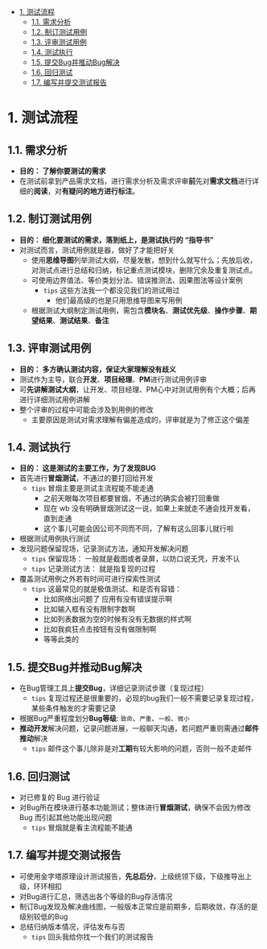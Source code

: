 
- [1. 测试流程](#1-测试流程)
  - [1.1. 需求分析](#11-需求分析)
  - [1.2. 制订测试用例](#12-制订测试用例)
  - [1.3. 评审测试用例](#13-评审测试用例)
  - [1.4. 测试执行](#14-测试执行)
  - [1.5. 提交Bug并推动Bug解决](#15-提交bug并推动bug解决)
  - [1.6. 回归测试](#16-回归测试)
  - [1.7. 编写并提交测试报告](#17-编写并提交测试报告)


# 1. 测试流程

## 1.1. 需求分析
- **目的： 了解你要测试的需求**
- 在测试前拿到产品需求文档，进行需求分析及需求评审**前**先对**需求文档**进行详细的**阅读**，对**有疑问的地方进行标注**。

## 1.2. 制订测试用例
- **目的： 细化要测试的需求，落到纸上，是测试执行的 “指导书”**
- 对测试而言，测试用例就是器，做好了才能把好关
    - 使用**思维导图**列举测试大纲，尽量发散，想到什么就写什么；先放后收，对测试点进行总结和归纳，标记重点测试模块，删除冗余及重复测试点。
    - 可使用边界值法、等价类划分法、错误推测法、因果图法等设计案例
        - `tips` 这些方法我一个都没见我们的测试用过
            - 他们最高级的也是只用思维导图来写用例
    - 根据测试大纲制定测试用例，需包含**模块名**、**测试优先级**、**操作步骤**、**期望结果**、**测试结果**、**备注**

## 1.3. 评审测试用例
- **目的： 多方确认测试内容，保证大家理解没有歧义**
- 测试作为主导，联合**开发**、**项目经理**、**PM**进行测试用例评审
- 可**先讲解测试大纲**，让开发、项目经理、PM心中对测试用例有个大概；后再进行详细测试用例讲解
- 整个评审的过程中可能会涉及到用例的修改
    - 主要原因是测试对需求理解有偏差造成的，评审就是为了修正这个偏差

## 1.4. 测试执行
- **目的： 这是测试的主要工作，为了发现BUG**
- 首先进行**冒烟测试**，不通过的要打回给开发
    - `tips` 冒烟主要是测试主流程能不能走通
        - 之前天眼每次项目都要冒烟，不通过的确实会被打回重做
        - 现在 wb 没有明确冒烟测试这一说，如果上来就走不通会找开发看，直到走通
        - 这个事儿可能会因公司不同而不同，了解有这么回事儿就行啦
- 根据测试用例执行测试
- 发现问题保留现场，记录测试方法，通知开发解决问题
    - `tips` 保留现场： 一般就是截图或者录屏，以防口说无凭，开发不认
    - `tips` 记录测试方法： 就是指复现的过程
- 覆盖测试用例之外若有时间可进行探索性测试
    - `tips` 这最常见的就是极值测试、和是否有容错：
        - 比如网络出问题了 应用有没有错误提示啊
        - 比如输入框有没有限制字数啊
        - 比如列表数据为空的时候有没有无数据的样式啊
        - 比如我疯狂点击按钮有没有做限制啊 
        - 等等此类的
 
 
## 1.5. 提交Bug并推动Bug解决
- 在Bug管理工具上**提交Bug**，详细记录测试步骤（复现过程）
    - `tips` 复现过程还是很重要的，必现的bug我们一般不需要记录复现过程，某些条件触发的才需要记录
- 根据Bug严重程度划分**Bug等级**: `致命`、`严重`、`一般`、`微小` 
- **推动开发**解决问题，记录问题进展，一般聊天沟通，若问题严重则需通过**邮件推动**解决 
    - `tips` 邮件这个事儿除非是对**工期**有较大影响的问题，否则一般不走邮件


## 1.6. 回归测试
- 对已修复的 Bug 进行验证
- 对Bug所在模块进行基本功能测试；整体进行**冒烟测试**，确保不会因为修改 Bug 而引起其他功能出现问题
    - `tips` 冒烟就是看主流程能不能通

## 1.7. 编写并提交测试报告
- 可使用金字塔原理设计测试报告，**先总后分**，上级统领下级，下级推导出上级，环环相扣
- 对Bug进行汇总，筛选出各个等级的Bug存活情况 
- 制订Bug发现及解决曲线图，一般版本正常应是前期多，后期收敛，存活的是级别较低的Bug
- 总结归纳版本情况，评估发布与否
    - `tips` 回头我给你找一个我们的测试报告